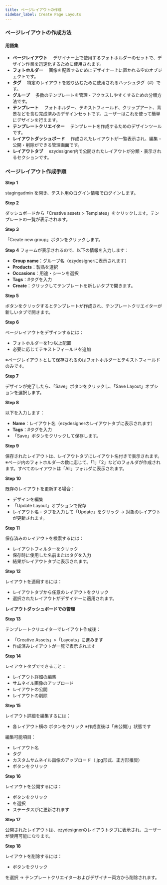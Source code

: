 ```yaml
---
title: ページレイアウトの作成
sidebar_label: Create Page Layouts
---
```

### **ページレイアウトの作成方法**

#### **用語集**

* **ページレイアウト**
   　デザイナー上で使用するフォトホルダーのセットで、デザイン作業を迅速化するために使用されます。
* **フォトホルダー**
   　画像を配置するためにデザイナー上に置かれる空のオブジェクトです。
* **タグ**
   　特定のレイアウトを絞り込むために使用されるハッシュタグ（#）です。
* **グループ**
   　多数のテンプレートを管理・アクセスしやすくするための分類方法です。
* **テンプレート**
   　フォトホルダー、テキストフィールド、クリップアート、背景などを含む完成済みのデザインセットです。ユーザーはこれを使って簡単にデザインを行えます。
* **テンプレートクリエイター**
   　テンプレートを作成するためのデザインツールです。
* **レイアウトダッシュボード**
   　作成されたレイアウトが一覧表示され、編集・公開・削除ができる管理画面です。
* **レイアウトタブ**
   　ezydesigner内で公開されたレイアウトが分類・表示されるセクションです。

### **ページレイアウト作成手順**

**Step 1**


stagingadmin を開き、テスト用のログイン情報でログインします。

**Step 2**


 ダッシュボードから「Creative assets > Templates」をクリックします。テンプレートの一覧が表示されます。

**Step 3**


 「Create new group」ボタンをクリックします。

**Step 4**
 フォームが表示されるので、以下の情報を入力します：

* **Group name**：グループ名（ezydesignerに表示されます）
* **Products**：製品を選択
* **Occasions**：用途・シーンを選択
* **Tags**：#タグを入力
* **Create**：クリックしてテンプレートを新しいタブで開きます。

**Step 5**


 ボタンをクリックするとテンプレートが作成され、テンプレートクリエイターが新しいタブで開きます。

**Step 6**


 ページレイアウトをデザインするには：

* フォトホルダーを1つ以上配置
* 必要に応じてテキストフィールドを追加

※ページレイアウトとして保存されるのはフォトホルダーとテキストフィールドのみです。

**Step 7**


 デザインが完了したら、「Save」ボタンをクリックし、「Save Layout」オプションを選択します。

**Step 8**


 以下を入力します：

* **Name**：レイアウト名（ezydesignerのレイアウトタブに表示されます）
* **Tags**：#タグを入力
* 「Save」ボタンをクリックして保存します。

**Step 9**


 保存されたレイアウトは、レイアウトタブにレイアウト名付きで表示されます。
 ※ページ内のフォトホルダーの数に応じて、「1」「2」などのフォルダが作成されます。すべてのレイアウトは「All」フォルダに表示されます。

**Step 10**


 既存のレイアウトを更新する場合：

* デザインを編集
* 「Update Layout」オプションで保存
* レイアウト名・タブを入力して「Update」をクリック
   → 対象のレイアウトが更新されます。

**Step 11**


 保存済みのレイアウトを検索するには：

* レイアウトフィルターをクリック
* 保存時に使用した名前またはタグを入力
* 結果がレイアウトタブに表示されます。

**Step 12**


 レイアウトを適用するには：

* レイアウトタブから任意のレイアウトをクリック
* 選択されたレイアウトがデザイナーに適用されます。

**レイアウトダッシュボードでの管理**

**Step 13**


 テンプレートクリエイターでレイアウト作成後：

* 「Creative Assets」>「Layouts」に進みます
* 作成済みレイアウトが一覧で表示されます

**Step 14**


 レイアウトタブでできること：

* レイアウト詳細の編集
* サムネイル画像のアップロード
* レイアウトの公開
* レイアウトの削除

**Step 15**


 レイアウト詳細を編集するには：

* 各レイアウト横の ボタンをクリック
   ※作成直後は「未公開）」状態です

編集可能項目：

* レイアウト名
* タグ
* カスタムサムネイル画像のアップロード（.jpg形式、正方形推奨）
* ボタンをクリック

**Step 16**


 レイアウトを公開するには：

* ボタンをクリック
* を選択
* ステータスがに更新されます

**Step 17**


 公開されたレイアウトは、ezydesignerのレイアウトタブに表示され、ユーザーが使用可能になります。

**Step 18**


 レイアウトを削除するには：

* ボタンをクリック

を選択
 → テンプレートクリエイターおよびデザイナー両方から削除されます。
